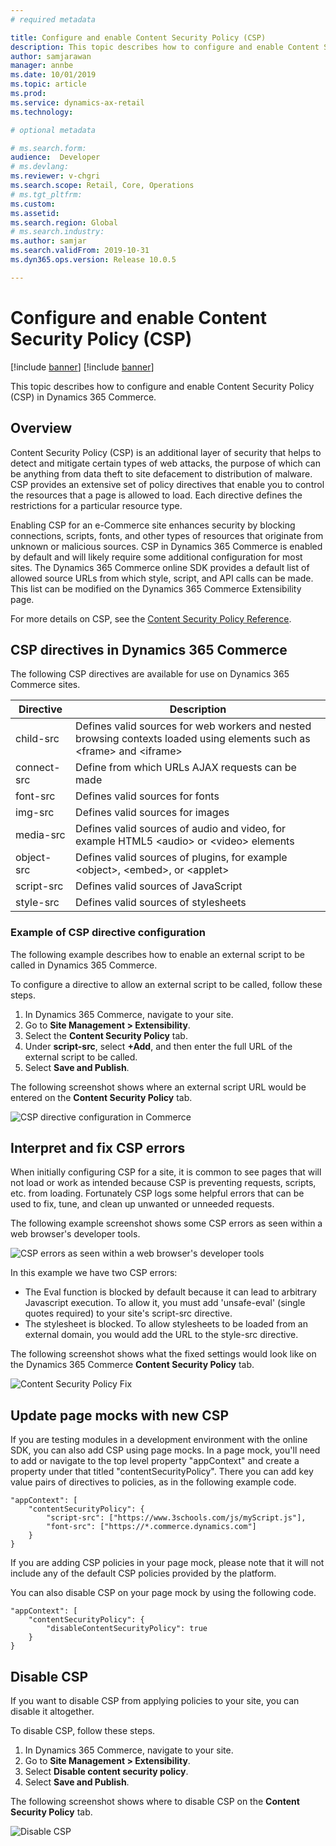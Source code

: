 ```yaml
---
# required metadata

title: Configure and enable Content Security Policy (CSP)
description: This topic describes how to configure and enable Content Security Policy (CSP) in Dynamics 365 Commerce.
author: samjarawan
manager: annbe
ms.date: 10/01/2019
ms.topic: article
ms.prod: 
ms.service: dynamics-ax-retail
ms.technology: 

# optional metadata

# ms.search.form: 
audience:  Developer
# ms.devlang: 
ms.reviewer: v-chgri
ms.search.scope: Retail, Core, Operations
# ms.tgt_pltfrm: 
ms.custom: 
ms.assetid: 
ms.search.region: Global
# ms.search.industry: 
ms.author: samjar
ms.search.validFrom: 2019-10-31
ms.dyn365.ops.version: Release 10.0.5

---
```

# Configure and enable Content Security Policy (CSP)

[!include [banner](../includes/preview-banner.md)]
[!include [banner](../includes/banner.md)]

This topic describes how to configure and enable Content Security Policy (CSP) in Dynamics 365 Commerce.

## Overview

Content Security Policy (CSP) is an additional layer of security that helps to detect and mitigate certain types of web attacks, the purpose of which can be anything from data theft to site defacement to distribution of malware. CSP provides an extensive set of policy directives that enable you to control the resources that a page is allowed to load. Each directive defines the restrictions for a particular resource type.

Enabling CSP for an e-Commerce site enhances security by blocking connections, scripts, fonts, and other types of resources that originate from unknown or malicious sources. CSP in Dynamics 365 Commerce is enabled by default and will likely require some additional configuration for most sites. The Dynamics 365 Commerce online SDK provides a default list of allowed source URLs from which style, script, and API calls can be made. This list can be modified on the Dynamics 365 Commerce Extensibility page.

For more details on CSP, see the [Content Security Policy Reference](https://content-security-policy.com/).

## CSP directives in Dynamics 365 Commerce

The following CSP directives are available for use on Dynamics 365 Commerce sites.

Directive | Description
--- | ---
child-src | Defines valid sources for web workers and nested browsing contexts loaded using elements such as &lt;frame&gt; and &lt;iframe&gt;
connect-src | Define from which URLs AJAX requests can be made
font-src | Defines valid sources for fonts
img-src | Defines valid sources for images
media-src | Defines valid sources of audio and video, for example HTML5 &lt;audio&gt; or &lt;video&gt; elements
object-src | Defines valid sources of plugins, for example &lt;object&gt;, &lt;embed&gt;, or &lt;applet&gt;
script-src | Defines valid sources of JavaScript
style-src | Defines valid sources of stylesheets

### Example of CSP directive configuration

The following example describes how to enable an external script to be called in Dynamics 365 Commerce.

To configure a directive to allow an external script to be called, follow these steps.

1. In Dynamics 365 Commerce, navigate to your site.
1. Go to **Site Management \> Extensibility**.
1. Select the **Content Security Policy** tab.
1. Under **script-src**, select **+Add**, and then enter the full URL of the external script to be called.
1. Select **Save and Publish**.

The following screenshot shows where an external script URL would be entered on the **Content Security Policy** tab.

![CSP directive configuration in Commerce](media/content-security-policy.png)

## Interpret and fix CSP errors

When initially configuring CSP for a site, it is common to see pages that will not load or work as intended because CSP is preventing requests, scripts, etc. from loading. Fortunately CSP logs some helpful errors that can be used to fix, tune, and clean up unwanted or unneeded requests.

The following example screenshot shows some CSP errors as seen within a web browser's developer tools.

![CSP errors as seen within a web browser's developer tools](media/content-security-policy-errors.png)

In this example we have two CSP errors:

- The Eval function is blocked by default because it can lead to arbitrary Javascript execution. To allow it, you must add 'unsafe-eval' (single quotes required) to your site's script-src directive.
- The stylesheet is blocked. To allow stylesheets to be loaded from an external domain, you would add the URL to the style-src directive.

The following screenshot shows what the fixed settings would look like on the Dynamics 365 Commerce **Content Security Policy** tab.

![Content Security Policy Fix](media/content-security-policy-fixed.png)

## Update page mocks with new CSP

If you are testing modules in a development environment with the online SDK, you can also add CSP using page mocks. In a page mock, you'll need to add or navigate to the top level property "appContext" and create a property under that titled "contentSecurityPolicy".
There you can add key value pairs of directives to policies, as in the following example code.

```
"appContext": [
	"contentSecurityPolicy": {
		"script-src": ["https://www.3schools.com/js/myScript.js"],
		"font-src": ["https://*.commerce.dynamics.com"]
	}
}
```

If you are adding CSP policies in your page mock, please note that it will not include any of the default CSP policies provided by the platform. 

You can also disable CSP on your page mock by using the following code.

```
"appContext": [
	"contentSecurityPolicy": {
		"disableContentSecurityPolicy": true
	}
}
```

## Disable CSP

If you want to disable CSP from applying policies to your site, you can disable it altogether. 

To disable CSP, follow these steps.

1. In Dynamics 365 Commerce, navigate to your site.
1. Go to **Site Management \> Extensibility**.
1. Select **Disable content security policy**.
1. Select **Save and Publish**.

The following screenshot shows where to disable CSP on the **Content Security Policy** tab.

![Disable CSP](media/content-security-policy-disable.png)
